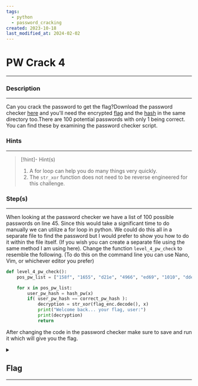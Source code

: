 ```yaml
---
tags:
  - python
  - password_cracking
created: 2023-10-18
last_modified_at: 2024-02-02
---
```

# PW Crack 4
---
### Description
---
Can you crack the password to get the flag?Download the password checker [here](https://artifacts.picoctf.net/c/20/level4.py) and you'll need the encrypted [flag](https://artifacts.picoctf.net/c/20/level4.flag.txt.enc) and the [hash](https://artifacts.picoctf.net/c/20/level4.hash.bin) in the same directory too.There are 100 potential passwords with only 1 being correct. You can find these by examining the password checker script.
### Hints
---

> [!hint]- Hint(s)
> 1. A for loop can help you do many things very quickly.
> 2. The `str_xor` function does not need to be reverse engineered for this challenge.

### Step(s)
---
When looking at the password checker we have a list of 100 possible passwords on line 45. Since this would take a significant time to do manually we can utilize a for loop in python. We could do this all in a separate file to find the password but I would prefer to show you how to do it within the file itself. (If you wish you can create a separate file using the same method I am using here). Change the function `level_4_pw_check` to resemble the following. (To do this on the command line you can use Nano, Vim, or whichever editor you prefer)
```python
def level_4_pw_check():
    pos_pw_list = ["158f", "1655", "d21e", "4966", "ed69", "1010", "dded", "844c", "40ab", "a948", "156c", >

    for x in pos_pw_list:
        user_pw_hash = hash_pw(x)
        if( user_pw_hash == correct_pw_hash ):
            decryption = str_xor(flag_enc.decode(), x)
            print("Welcome back... your flag, user:")
            print(decryption)
            return
```
After changing the code in the password checker make sure to save and run it which will give you the flag.
<details>
  <summary><h2>Flag</h2><hr></summary>picoCTF{fl45h_5pr1ng1ng_d770d48c}
</details>